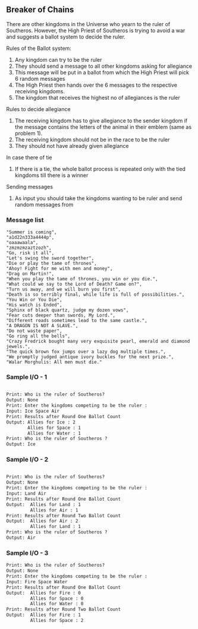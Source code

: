 ## Breaker of Chains

There are other kingdoms in the Universe who yearn to the ruler of Southeros. However, the High Priest of Southeros is trying to avoid a war and suggests a ballot system to decide the ruler. 

Rules of the Ballot system: 
1. Any kingdom can try to be the ruler
2. They should send a message to all other kingdoms asking for allegiance 
3. This message will be put in a ballot from which the High Priest will pick 6 random messages
4. The High Priest then hands over the 6 messages to the respective receiving kingdoms.
5. The kingdom that receives the highest no of allegiances is the ruler

Rules to decide allegiance
1. The receiving kingdom has to give allegiance to the sender kingdom if the message contains the letters of the animal in their emblem (same as problem 1).
2. The receiving kingdom should not be in the race to be the ruler
3. They should not have already given allegiance 

In case there of tie
1. If there is a tie, the whole ballot process is repeated only with the tied kingdoms till there is a winner 

Sending messages
1. As input you should take the kingdoms wanting to be ruler and send random messages from 

### Message list

```
"Summer is coming",
"a1d22n333a4444p",
"oaaawaala",
"zmzmzmzaztzozh",
"Go, risk it all",
"Let's swing the sword together",
"Die or play the tame of thrones",
"Ahoy! Fight for me with men and money",
"Drag on Martin!",
"When you play the tame of thrones, you win or you die.",
"What could we say to the Lord of Death? Game on?",
"Turn us away, and we will burn you first",
"Death is so terribly final, while life is full of possibilities.",
"You Win or You Die",
"His watch is Ended",
"Sphinx of black quartz, judge my dozen vows",
"Fear cuts deeper than swords, My Lord.",
"Different roads sometimes lead to the same castle.",
"A DRAGON IS NOT A SLAVE.",
"Do not waste paper",
"Go ring all the bells",
"Crazy Fredrick bought many very exquisite pearl, emerald and diamond jewels.",
"The quick brown fox jumps over a lazy dog multiple times.",
"We promptly judged antique ivory buckles for the next prize.",
"Walar Morghulis: All men must die."
```


### Sample I/O - 1

```html

Print: Who is the ruler of Southeros?
Output: None
Print: Enter the kingdoms competing to be the ruler :
Input: Ice Space Air
Print: Results after Round One Ballot Count
Output: Allies for Ice : 2 
	    Allies for Space : 1 
	    Allies for Water : 1
Print: Who is the ruler of Southeros ?
Output: Ice
```

### Sample I/O - 2

```html

Print: Who is the ruler of Southeros?
Output: None
Print: Enter the kingdoms competing to be the ruler :
Input: Land Air
Print: Results after Round One Ballot Count
Output:  Allies for Land : 1 
	     Allies for Air : 1 
Print: Results after Round Two Ballot Count
Output:  Allies for Air : 2 
	     Allies for Land : 1 
Print: Who is the ruler of Southeros ?
Output: Air

```

### Sample I/O - 3

```html
Print: Who is the ruler of Southeros?
Output: None
Print: Enter the kingdoms competing to be the ruler :
Input: Fire Space Water
Print: Results after Round One Ballot Count
Output:  Allies for Fire : 0 
	     Allies for Space : 0
	     Allies for Water : 0
Print: Results after Round Two Ballot Count
Output:  Allies for Fire : 1 
	     Allies for Space : 2

```
